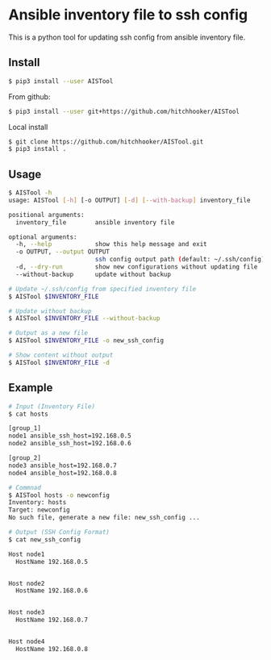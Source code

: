 # Ansible inventory file to ssh config
This is a python tool for updating ssh config from ansible inventory file.


## Install

``` bash
$ pip3 install --user AISTool
```

From github:

``` bash
$ pip3 install --user git+https://github.com/hitchhooker/AISTool
```

Local install

``` bash
$ git clone https://github.com/hitchhooker/AISTool.git
$ pip3 install .
```

## Usage

``` bash
$ AISTool -h
usage: AISTool [-h] [-o OUTPUT] [-d] [--with-backup] inventory_file

positional arguments:
  inventory_file        ansible inventory file

optional arguments:
  -h, --help            show this help message and exit
  -o OUTPUT, --output OUTPUT
                        ssh config output path (default: ~/.ssh/config)
  -d, --dry-run         show new configurations without updating file
  --without-backup      update without backup

# Update ~/.ssh/config from specified inventory file
$ AISTool $INVENTORY_FILE

# Update without backup
$ AISTool $INVENTORY_FILE --without-backup

# Output as a new file
$ AISTool $INVENTORY_FILE -o new_ssh_config

# Show content without output
$ AISTool $INVENTORY_FILE -d
```

## Example

``` bash
# Input (Inventory File)
$ cat hosts

[group_1]
node1 ansible_ssh_host=192.168.0.5
node2 ansible_ssh_host=192.168.0.6

[group_2]
node3 ansible_host=192.168.0.7
node4 ansible_host=192.168.0.8

# Commnad
$ AISTool hosts -o newconfig
Inventory: hosts
Target: newconfig
No such file, generate a new file: new_ssh_config ...

# Output (SSH Config Format)
$ cat new_ssh_config

Host node1
  HostName 192.168.0.5


Host node2
  HostName 192.168.0.6


Host node3
  HostName 192.168.0.7


Host node4
  HostName 192.168.0.8
```
